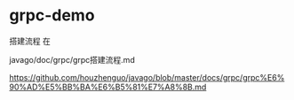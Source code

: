 # grpc-demo

搭建流程 在

javago/doc/grpc/grpc搭建流程.md

https://github.com/houzhenguo/javago/blob/master/docs/grpc/grpc%E6%90%AD%E5%BB%BA%E6%B5%81%E7%A8%8B.md